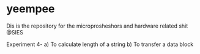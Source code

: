 # yeempee
Dis is the repository for the microprosheshors and hardware related shit @SIES

Experiment 4- a) To calculate length of a string
              b) To transfer a data block
